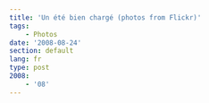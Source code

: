 ```yaml
---
title: 'Un été bien chargé (photos from Flickr)'
tags:
    - Photos
date: '2008-08-24'
section: default
lang: fr
type: post
2008:
    - '08'
---
```


<p style="text-align: center">
<p style="text-align: center">
<p style="text-align: center">
